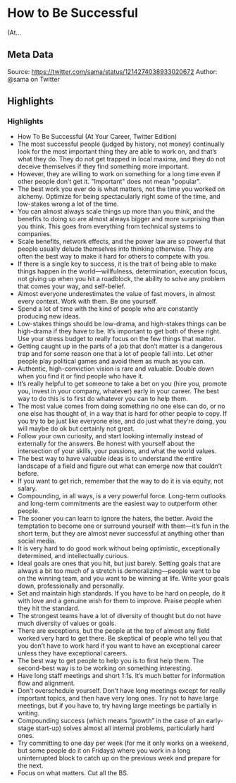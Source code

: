 # How to Be Successful
(At...

## Meta Data

Source:  https://twitter.com/sama/status/1214274038933020672 
Author: @sama on Twitter

## Highlights

### Highlights

- How To Be Successful
  (At Your Career, Twitter Edition)
- The most successful people (judged by history, not money) continually look for the most important thing they are able to work on, and that’s what they do. They do not get trapped in local maxima, and they do not deceive themselves if they find something more important.
- However, they are willing to work on something for a long time even if other people don’t get it. "Important" does not mean "popular".
- The best work you ever do is what matters, not the time you worked on alchemy. Optimize for being spectacularly right some of the time, and low-stakes wrong a lot of the time.
- You can almost always scale things up more than you think, and the benefits to doing so are almost always bigger and more surprising than you think. This goes from everything from technical systems to companies.
- Scale benefits, network effects, and the power law are so powerful that people usually delude themselves into thinking otherwise. They are often the best way to make it hard for others to compete with you.
- If there is a single key to success, it is the trait of being able to make things happen in the world—willfulness, determination, execution focus, not giving up when you hit a roadblock, the ability to solve any problem that comes your way, and self-belief.
- Almost everyone underestimates the value of fast movers, in almost every context. Work with them. Be one yourself.
- Spend a lot of time with the kind of people who are constantly producing new ideas.
- Low-stakes things should be low-drama, and high-stakes things can be high-drama if they have to be. It’s important to get both of these right. Use your stress budget to really focus on the few things that matter.
- Getting caught up in the parts of a job that don’t matter is a dangerous trap and for some reason one that a lot of people fall into. Let other people play political games and avoid them as much as you can.
- Authentic, high-conviction vision is rare and valuable. Double down when you find it or find people who have it.
- It’s really helpful to get someone to take a bet on you (hire you, promote you, invest in your company, whatever) early in your career. The best way to do this is to first do whatever you can to help them.
- The most value comes from doing something no one else can do, or no one else has thought of, in a way that is hard for other people to copy. If you try to be just like everyone else, and do just what they’re doing, you will maybe do ok but certainly not great.
- Follow your own curiosity, and start looking internally instead of externally for the answers. Be honest with yourself about the intersection of your skills, your passions, and what the world values.
- The best way to have valuable ideas is to understand the entire landscape of a field and figure out what can emerge now that couldn’t before.
- If you want to get rich, remember that the way to do it is via equity, not salary.
- Compounding, in all ways, is a very powerful force. Long-term outlooks and long-term commitments are the easiest way to outperform other people.
- The sooner you can learn to ignore the haters, the better. Avoid the temptation to become one or surround yourself with them—it’s fun in the short term, but they are almost never successful at anything other than social media.
- It is very hard to do good work without being optimistic, exceptionally determined, and intellectually curious.
- Ideal goals are ones that you hit, but just barely. Setting goals that are always a bit too much of a stretch is demoralizing—people want to be on the winning team, and you want to be winning at life. Write your goals down, professionally and personally.
- Set and maintain high standards. If you have to be hard on people, do it with love and a genuine wish for them to improve. Praise people when they hit the standard.
- The strongest teams have a lot of diversity of thought but do not have much diversity of values or goals.
- There are exceptions, but the people at the top of almost any field worked very hard to get there. Be skeptical of people who tell you that you don’t have to work hard if you want to have an exceptional career unless they have exceptional careers.
- The best way to get people to help you is to first help them. The second-best way is to be working on something interesting.
- Have long staff meetings and short 1:1s. It’s much better for information flow and alignment.
- Don’t overschedule yourself. Don’t have long meetings except for really important topics, and then have very long ones. Try not to have large meetings, but if you have to, try having large meetings be partially in writing.
- Compounding success (which means “growth” in the case of an early-stage start-up) solves almost all internal problems, particularly hard ones.
- Try committing to one day per week (for me it only works on a weekend, but some people do it on Fridays) where you work in a long uninterrupted block to catch up on the previous week and prepare for the next.
- Focus on what matters. Cut all the BS.
